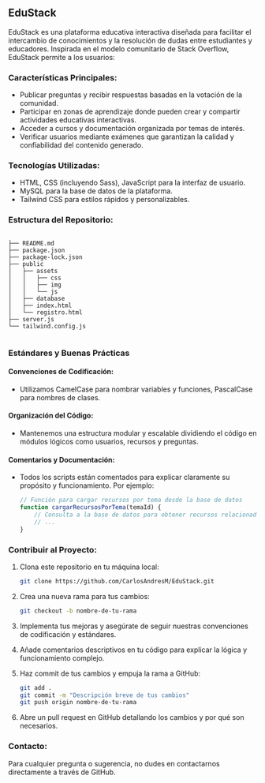  
## EduStack

EduStack es una plataforma educativa interactiva diseñada para facilitar el intercambio de conocimientos y la resolución de dudas entre estudiantes y educadores. Inspirada en el modelo comunitario de Stack Overflow, EduStack permite a los usuarios:

### Características Principales:

- Publicar preguntas y recibir respuestas basadas en la votación de la comunidad.
- Participar en zonas de aprendizaje donde pueden crear y compartir actividades educativas interactivas.
- Acceder a cursos y documentación organizada por temas de interés.
- Verificar usuarios mediante exámenes que garantizan la calidad y confiabilidad del contenido generado.

### Tecnologías Utilizadas:

- HTML, CSS (incluyendo Sass), JavaScript para la interfaz de usuario.
- MySQL para la base de datos de la plataforma.
- Tailwind CSS para estilos rápidos y personalizables.

### Estructura del Repositorio:

```

├── README.md
├── package.json
├── package-lock.json
├── public
│   ├── assets
│   │   ├── css
│   │   ├── img
│   │   └── js
│   ├── database
│   ├── index.html
│   └── registro.html
├── server.js
└── tailwind.config.js


```

### Estándares y Buenas Prácticas

#### Convenciones de Codificación:

- Utilizamos CamelCase para nombrar variables y funciones, PascalCase para nombres de clases.

#### Organización del Código:

- Mantenemos una estructura modular y escalable dividiendo el código en módulos lógicos como usuarios, recursos y preguntas.

#### Comentarios y Documentación:

- Todos los scripts están comentados para explicar claramente su propósito y funcionamiento. Por ejemplo:

  ```javascript
  // Función para cargar recursos por tema desde la base de datos
  function cargarRecursosPorTema(temaId) {
      // Consulta a la base de datos para obtener recursos relacionados con el tema
      // ...
  }
  ```

### Contribuir al Proyecto:

1. Clona este repositorio en tu máquina local:

   ```bash
   git clone https://github.com/CarlosAndresM/EduStack.git
   ```

2. Crea una nueva rama para tus cambios:

   ```bash
   git checkout -b nombre-de-tu-rama
   ```

3. Implementa tus mejoras y asegúrate de seguir nuestras convenciones de codificación y estándares.

4. Añade comentarios descriptivos en tu código para explicar la lógica y funcionamiento complejo.

5. Haz commit de tus cambios y empuja la rama a GitHub:

   ```bash
   git add .
   git commit -m "Descripción breve de tus cambios"
   git push origin nombre-de-tu-rama
   ```

6. Abre un pull request en GitHub detallando los cambios y por qué son necesarios.

### Contacto:

Para cualquier pregunta o sugerencia, no dudes en contactarnos directamente a través de GitHub.
 
```
